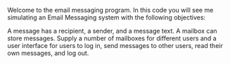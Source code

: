 Welcome to the email messaging program. In this code you will see me simulating an Email Messaging system with the following objectives:

A message has a recipient, a sender, and a message text. A mailbox can store messages. Supply a number of mailboxes for different users and a user interface for users to log in, send messages to other users, read their own messages, and log out.
